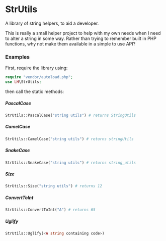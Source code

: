 # StrUtils

A library of string helpers, to aid a developer.

This is really a small helper project to help with my own needs when I need
to alter a string in some way. Rather than trying to remember built in PHP
functions, why not make them available in a simple to use API?


### Examples

First, require the library using:

```php
require "vendor/autoload.php";
use LH\StrUtils;
```

then call the static methods:

##### PascalCase
```php
StrUtils::PascalCase("string utils") # returns StringUtils
```
##### CamelCase
```php
StrUtils::CamelCase("string utils") # returns stringUtils
```
##### SnakeCase
```php
StrUtils::SnakeCase("string utils") # returns string_utils
```
##### Size
```php
StrUtils::Size("string utils") # returns 12
```
##### ConvertToInt
```php
StrUtils::ConvertToInt("A") # returns 65
```
##### Uglify
```php
StrUtils::Uglify(<A string containing code>)
```
